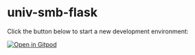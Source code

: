 # univ-smb-flask

Click the button below to start a new development environment:

[![Open in Gitpod](https://gitpod.io/button/open-in-gitpod.svg)](https://gitpod.io/#https://github.com/axelsolea/univ-smb-flask-actu)

